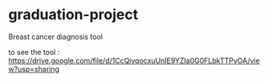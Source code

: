 # graduation-project
Breast cancer diagnosis tool 


to see the tool : https://drive.google.com/file/d/1CcQivqocxuUnIE9YZIa0G0FLbkTTPvOA/view?usp=sharing

